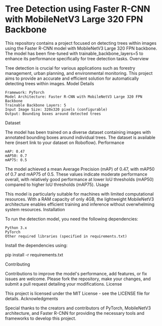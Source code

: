 # Tree Detection using Faster R-CNN with MobileNetV3 Large 320 FPN Backbone

This repository contains a project focused on detecting trees within images using the Faster R-CNN model with MobileNetV3 Large 320 FPN backbone. The model has been fine-tuned with trainable_backbone_layers=5 to enhance its performance specifically for tree detection tasks.
Overview

Tree detection is crucial for various applications such as forestry management, urban planning, and environmental monitoring. This project aims to provide an accurate and efficient solution for automatically detecting trees within images.
Model Details

    Framework: PyTorch
    Model Architecture: Faster R-CNN with MobileNetV3 Large 320 FPN Backbone
    Trainable Backbone Layers: 5
    Input Image Size: 320x320 pixels (configurable)
    Output: Bounding boxes around detected trees

Dataset

The model has been trained on a diverse dataset containing images with annotated bounding boxes around individual trees. The dataset is available here (insert link to your dataset on Roboflow).
Performance

    mAP: 0.47
    mAP50: 0.7
    mAP75: 0.5

The model achieved a mean Average Precision (mAP) of 0.47, with mAP50 of 0.7 and mAP75 of 0.5. These values indicate moderate performance overall, with relatively good performance at lower IoU thresholds (mAP50) compared to higher IoU thresholds (mAP75).
Usage

This model is particularly suitable for machines with limited computational resources. With a RAM capacity of only 4GB, the lightweight MobileNetV3 architecture enables efficient training and inference without overwhelming system resources.
Installation

To run the detection model, you need the following dependencies:

    Python 3.x
    PyTorch
    Other required libraries (specified in requirements.txt)

Install the dependencies using:

pip install -r requirements.txt

Contributing

Contributions to improve the model's performance, add features, or fix issues are welcome. Please fork the repository, make your changes, and submit a pull request detailing your modifications.
License

This project is licensed under the MIT License - see the LICENSE file for details.
Acknowledgments

Special thanks to the creators and contributors of PyTorch, MobileNetV3 architecture, and Faster R-CNN for providing the necessary tools and frameworks to develop this project.

